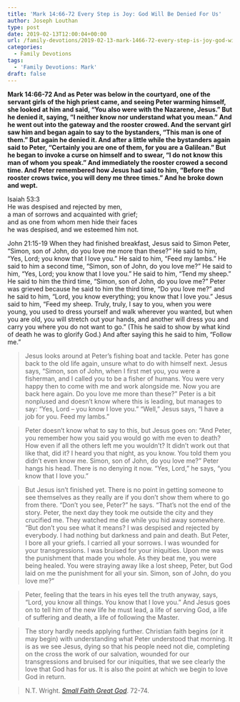 ```yaml
---
title: 'Mark 14:66-72 Every Step is Joy: God Will Be Denied For Us'
author: Joseph Louthan
type: post
date: 2019-02-13T12:00:04+00:00
url: /family-devotions/2019-02-13-mark-1466-72-every-step-is-joy-god-will.md/
categories:
  - Family Devotions
tags:
  - 'Family Devotions: Mark'
draft: false
---
```


**Mark 14:66-72 And as Peter was below in the courtyard, one of the servant girls of the high priest came, and seeing Peter warming himself, she looked at him and said, “You also were with the Nazarene, Jesus.” But he denied it, saying, “I neither know nor understand what you mean.” And he went out into the gateway and the rooster crowed. And the servant girl saw him and began again to say to the bystanders, “This man is one of them.” But again he denied it. And after a little while the bystanders again said to Peter, “Certainly you are one of them, for you are a Galilean.” But he began to invoke a curse on himself and to swear, “I do not know this man of whom you speak.” And immediately the rooster crowed a second time. And Peter remembered how Jesus had said to him, “Before the rooster crows twice, you will deny me three times.” And he broke down and wept.**

Isaiah 53:3  
  He was despised and rejected by men,  
  a man of sorrows and acquainted with grief;  
  and as one from whom men hide their faces  
  he was despised, and we esteemed him not.  

John 21:15-19 When they had finished breakfast, Jesus said to Simon Peter, “Simon, son of John, do you love me more than these?” He said to him, “Yes, Lord; you know that I love you.” He said to him, “Feed my lambs.” He said to him a second time, “Simon, son of John, do you love me?” He said to him, “Yes, Lord; you know that I love you.” He said to him, “Tend my sheep.” He said to him the third time, “Simon, son of John, do you love me?” Peter was grieved because he said to him the third time, “Do you love me?” and he said to him, “Lord, you know everything; you know that I love you.” Jesus said to him, “Feed my sheep. Truly, truly, I say to you, when you were young, you used to dress yourself and walk wherever you wanted, but when you are old, you will stretch out your hands, and another will dress you and carry you where you do not want to go.” (This he said to show by what kind of death he was to glorify God.) And after saying this he said to him, “Follow me.”

>Jesus looks around at Peter’s fishing boat and tackle. Peter has gone back to the old life again, unsure what to do with himself next. Jesus says, “Simon, son of John, when I first met you, you were a fisherman, and I called you to be a fisher of humans. You were very happy then to come with me and work alongside me. Now you are back here again. Do you love me more than these?” Peter is a bit nonplused and doesn’t know where this is leading, but manages to say: “Yes, Lord – you know I love you.” “Well,” Jesus says, “I have a job for you. Feed my lambs.” 

>Peter doesn’t know what to say to this, but Jesus goes on: “And Peter, you remember how you said you would go with me even to death? How even if all the others left me you wouldn’t? It didn’t work out that like that, did it? I heard you that night, as you know. You told them you didn’t even know me. Simon, son of John, do you love me?” Peter hangs his head. There is no denying it now. “Yes, Lord,” he says, “you know that I love you.” 

>But Jesus isn’t finished yet. There is no point in getting someone to see themselves as they really are if you don’t show them where to go from there. “Don’t you see, Peter?” he says. “That’s not the end of the story. Peter, the next day they took me outside the city and they crucified me. They watched me die while you hid away somewhere. “But don’t you see what it means? I was despised and rejected by everybody. I had nothing but darkness and pain and death. But Peter, I bore all your griefs. I carried all your sorrows. I was wounded for your transgressions. I was bruised for your iniquities. Upon me was the punishment that made you whole. As they beat me, you were being healed. You were straying away like a lost sheep, Peter, but God laid on me the punishment for all your sin. Simon, son of John, do you love me?” 

>Peter, feeling that the tears in his eyes tell the truth anyway, says, “Lord, you know all things. You know that I love you.” And Jesus goes on to tell him of the new life he must lead, a life of serving God, a life of suffering and death, a life of following the Master. 

>The story hardly needs applying further. Christian faith begins (or it may begin) with understanding what Peter understood that morning. It is as we see Jesus, dying so that his people need not die, completing on the cross the work of our salvation, wounded for our transgressions and bruised for our iniquities, that we see clearly the love that God has for us. It is also the point at which we begin to love God in return. 

> N.T. Wright. [*Small Faith Great God*](https://www.amazon.com/Small-faith-great-God-Biblical-Christians/dp/0800710614/ref=sr_1_2?keywords=NT+Wright+Small+Faith+Great+God&qid=1572291201&s=books&sr=1-2). 72-74.